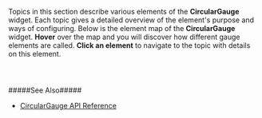 Topics in this section describe various elements of the **CircularGauge** widget. Each topic gives a detailed overview of the element's purpose and ways of configuring. Below is the element map of the **CircularGauge** widget. **Hover** over the map and you will discover how different gauge elements are called. **Click an element** to navigate to the topic with details on this element.


<div style="text-align:center">

<p style="display:inline-block"><img src="/Content/images/doc/19_2/ChartJS/CircularGaugeElementMap.png" alt="" usemap="#circularGaugeElements" /></p>

<map name="circularGaugeElements">
    <area shape="rect" alt="Title" title="Title" coords="89,5,239,27" href="/Documentation/Guide/Widgets/CircularGauge/Visual_Elements/#Title_and_Subtitle" />
    <area shape="rect" alt="Subtitle" title="Subtitle" coords="122,28,207,43" href="/Documentation/Guide/Widgets/CircularGauge/Visual_Elements/#Title_and_Subtitle" />
    <area shape="rect" alt="Scale Label" title="Scale Label" coords="66,281,75,294" href="/Documentation/Guide/Widgets/CircularGauge/Visual_Elements/#Scale_Labels" />
    <area shape="rect" alt="Scale Label" title="Scale Label" coords="46,256,54,268" href="/Documentation/Guide/Widgets/CircularGauge/Visual_Elements/#Scale_Labels" />
    <area shape="rect" alt="Scale Label" title="Scale Label" coords="27,224,42,239" href="/Documentation/Guide/Widgets/CircularGauge/Visual_Elements/#Scale_Labels" />
    <area shape="rect" alt="Scale Label" title="Scale Label" coords="20,193,33,206" href="/Documentation/Guide/Widgets/CircularGauge/Visual_Elements/#Scale_Labels" />
    <area shape="rect" alt="Scale Label" title="Scale Label" coords="21,160,35,177" href="/Documentation/Guide/Widgets/CircularGauge/Visual_Elements/#Scale_Labels" />
    <area shape="rect" alt="Scale Label" title="Scale Label" coords="32,129,45,142" href="/Documentation/Guide/Widgets/CircularGauge/Visual_Elements/#Scale_Labels" />
    <area shape="rect" alt="Scale Label" title="Scale Label" coords="46,101,60,115" href="/Documentation/Guide/Widgets/CircularGauge/Visual_Elements/#Scale_Labels" />
    <area shape="rect" alt="Scale Label" title="Scale Label" coords="68,75,81,90" href="/Documentation/Guide/Widgets/CircularGauge/Visual_Elements/#Scale_Labels" />
    <area shape="rect" alt="Scale Label" title="Scale Label" coords="92,59,110,71" href="/Documentation/Guide/Widgets/CircularGauge/Visual_Elements/#Scale_Labels" />
    <area shape="rect" alt="Scale Label" title="Scale Label" coords="123,47,140,61" href="/Documentation/Guide/Widgets/CircularGauge/Visual_Elements/#Scale_Labels" />
    <area shape="rect" alt="Scale Label" title="Scale Label" coords="156,44,172,56" href="/Documentation/Guide/Widgets/CircularGauge/Visual_Elements/#Scale_Labels" />
    <area shape="rect" alt="Scale Label" title="Scale Label" coords="191,49,202,61" href="/Documentation/Guide/Widgets/CircularGauge/Visual_Elements/#Scale_Labels" />
    <area shape="rect" alt="Scale Label" title="Scale Label" coords="221,60,234,71" href="/Documentation/Guide/Widgets/CircularGauge/Visual_Elements/#Scale_Labels" />
    <area shape="rect" alt="Scale Label" title="Scale Label" coords="285,129,300,144" href="/Documentation/Guide/Widgets/CircularGauge/Visual_Elements/#Scale_Labels" />
    <area shape="rect" alt="Scale Label" title="Scale Label" coords="294,162,307,175" href="/Documentation/Guide/Widgets/CircularGauge/Visual_Elements/#Scale_Labels" />
    <area shape="rect" alt="Scale Label" title="Scale Label" coords="295,193,309,207" href="/Documentation/Guide/Widgets/CircularGauge/Visual_Elements/#Scale_Labels" />
    <area shape="rect" alt="Scale Label" title="Scale Label" coords="288,223,302,240" href="/Documentation/Guide/Widgets/CircularGauge/Visual_Elements/#Scale_Labels" />
    <area shape="rect" alt="Scale Label" title="Scale Label" coords="275,253,290,269" href="/Documentation/Guide/Widgets/CircularGauge/Visual_Elements/#Scale_Labels" />
    <area shape="rect" alt="Scale Label" title="Scale Label" coords="254,280,275,294" href="/Documentation/Guide/Widgets/CircularGauge/Visual_Elements/#Scale_Labels" />
    <area shape="rect" alt="Tooltip" title="Tooltip" coords="250,82,297,127" href="/Documentation/Guide/Widgets/CircularGauge/Visual_Elements/#Tooltips" />
    <area shape="poly" alt="Major Scale Tick" title="Major Scale Tick" coords="59,252,64,248,66,250,61,254,61,254" href="/Documentation/Guide/Widgets/CircularGauge/Visual_Elements/#Scale_Ticks" />
    <area shape="poly" alt="Major Scale Tick" title="Major Scale Tick" coords="47,226,53,223,54,226,48,227" href="/Documentation/Guide/Widgets/CircularGauge/Visual_Elements/#Scale_Ticks" />
    <area shape="poly" alt="Major Scale Tick" title="Major Scale Tick" coords="41,197,48,196,49,200,42,200" href="/Documentation/Guide/Widgets/CircularGauge/Visual_Elements/#Scale_Ticks" />
    <area shape="poly" alt="Major Scale Tick" title="Major Scale Tick" coords="42,169,48,169,48,172,42,171" href="/Documentation/Guide/Widgets/CircularGauge/Visual_Elements/#Scale_Ticks" />
    <area shape="poly" alt="Major Scale Tick" title="Major Scale Tick" coords="51,141,58,143,55,147,50,143" href="/Documentation/Guide/Widgets/CircularGauge/Visual_Elements/#Scale_Ticks" />
    <area shape="poly" alt="Major Scale Tick" title="Major Scale Tick" coords="67,116,71,118,67,121,65,119" href="/Documentation/Guide/Widgets/CircularGauge/Visual_Elements/#Scale_Ticks" />
    <area shape="poly" alt="Major Scale Tick" title="Major Scale Tick" coords="85,94,90,100,86,102,83,97" href="/Documentation/Guide/Widgets/CircularGauge/Visual_Elements/#Scale_Ticks" />
    <area shape="poly" alt="Major Scale Tick" title="Major Scale Tick" coords="111,80,113,85,109,86,108,81" href="/Documentation/Guide/Widgets/CircularGauge/Visual_Elements/#Scale_Ticks" />
    <area shape="poly" alt="Major Scale Tick" title="Major Scale Tick" coords="137,70,140,76,135,76,134,71,134,71" href="/Documentation/Guide/Widgets/CircularGauge/Visual_Elements/#Scale_Ticks" />
    <area shape="poly" alt="Major Scale Tick" title="Major Scale Tick" coords="166,67,165,73,162,71,162,66" href="/Documentation/Guide/Widgets/CircularGauge/Visual_Elements/#Scale_Ticks" />
    <area shape="poly" alt="Major Scale Tick" title="Major Scale Tick" coords="194,71,193,77,190,76,191,70" href="/Documentation/Guide/Widgets/CircularGauge/Visual_Elements/#Scale_Ticks" />
    <area shape="poly" alt="Major Scale Tick" title="Major Scale Tick" coords="222,81,218,86,216,84,218,79" href="/Documentation/Guide/Widgets/CircularGauge/Visual_Elements/#Scale_Ticks" />
    <area shape="poly" alt="Major Scale Tick" title="Major Scale Tick" coords="245,97,241,101,238,98,242,94" href="/Documentation/Guide/Widgets/CircularGauge/Visual_Elements/#Scale_Ticks" />
    <area shape="poly" alt="Major Scale Tick" title="Major Scale Tick" coords="285,172,279,172,279,168,285,167" href="/Documentation/Guide/Widgets/CircularGauge/Visual_Elements/#Scale_Ticks" />
    <area shape="poly" alt="Major Scale Tick" title="Major Scale Tick" coords="287,201,280,200,280,197,286,197" href="/Documentation/Guide/Widgets/CircularGauge/Visual_Elements/#Scale_Ticks" />
    <area shape="poly" alt="Major Scale Tick" title="Major Scale Tick" coords="280,229,274,226,276,223,282,225" href="/Documentation/Guide/Widgets/CircularGauge/Visual_Elements/#Scale_Ticks" />
    <area shape="poly" alt="Subvalue Indicator" title="Subvalue Indicator" coords="114,76,124,71,122,84,122,84" href="/Documentation/Guide/Widgets/CircularGauge/Visual_Elements/#Subvalue_Indicators" />
    <area shape="poly" alt="Subvalue Indicator" title="Subvalue Indicator" coords="268,146,275,137,280,146" href="/Documentation/Guide/Widgets/CircularGauge/Visual_Elements/#Subvalue_Indicators" />
    <area shape="poly" alt="Subvalue Indicator" title="Subvalue Indicator" coords="258,253,271,253,264,264" href="/Documentation/Guide/Widgets/CircularGauge/Visual_Elements/#Subvalue_Indicators" />
    <area shape="poly" alt="Value Indicator" title="Value Indicator" coords="140,95,160,182,157,190,161,195,170,195,172,188,166,182,163,182,143,93,142,94" href="/Documentation/Guide/Widgets/CircularGauge/Visual_Elements/#Value_Indicator" />
    <area shape="poly" alt="Range Container" title="Range Container" coords="264,130,271,142,280,170,281,199,275,224,263,248,248,269,251,274,270,254,280,228,287,200,285,170,278,145,272,136,272,136" href="/Documentation/Guide/Widgets/CircularGauge/Visual_Elements/#Range_Container" />
    <area shape="poly" alt="Range Container" title="Range Container" coords="77,274,60,252,48,226,41,200,42,172,51,143,66,118,84,95,109,81,135,70,165,65,191,70,219,80,243,95,249,102,248,107,238,98,218,85,191,75,163,72,137,75,113,83,88,101,69,119,56,143,48,170,47,197,52,224,64,251,80,271" href="/Documentation/Guide/Widgets/CircularGauge/Visual_Elements/#Range_Container" />
</map>
</div>

#####See Also#####
- [CircularGauge API Reference](/api-reference/20%20Data%20Visualization%20Widgets/dxCircularGauge '/Documentation/ApiReference/Data_Visualization_Widgets/dxCircularGauge')